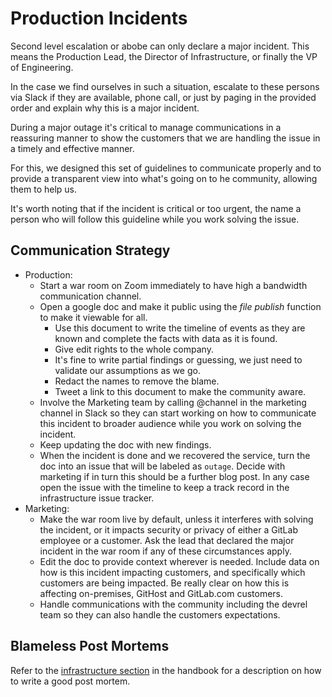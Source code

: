 # Production Incidents

Second level escalation or abobe can only declare a major incident. This means the Production Lead, the Director of Infrastructure, or finally the VP of Engineering.

In the case we find ourselves in such a situation, escalate to these persons via Slack if they are available, phone call, or just by paging in the provided order and explain why this is a major incident.

During a major outage it's critical to manage communications in a reassuring manner to show the customers that we are handling the issue in a timely and effective manner.

For this, we designed this set of guidelines to communicate properly and to provide a transparent view into what's going on to he community, allowing them to help us.

It's worth noting that if the incident is critical or too urgent, the name a person who will follow this guideline while you work solving the issue.

## Communication Strategy

* Production:
  * Start a war room on Zoom immediately to have high a bandwidth communication channel.
  * Open a google doc and make it public using the _file publish_ function to make it viewable for all.
    * Use this document to write the timeline of events as they are known and complete the facts with data as it is found.
    * Give edit rights to the whole company.
    * It's fine to write partial findings or guessing, we just need to validate our assumptions as we go.
    * Redact the names to remove the blame.
    * Tweet a link to this document to make the community aware.
  * Involve the Marketing team by calling @channel in the marketing channel in Slack so they can start working on how to communicate this incident to broader audience while you work on solving the incident.
  * Keep updating the doc with new findings.
  * When the incident is done and we recovered the service, turn the doc into an issue that will be labeled as `outage`. Decide with marketing if in turn this should be a further blog post. In any case open the issue with the timeline to keep a track record in the infrastructure issue tracker.
* Marketing:
  * Make the war room live by default, unless it interferes with solving the incident, or it impacts security or privacy of either a GitLab employee or a customer. Ask the lead that declared the major incident in the war room if any of these circumstances apply.
  * Edit the doc to provide context wherever is needed. Include data on how is this incident impacting customers, and specifically which customers are being impacted. Be really clear on how this is affecting on-premises, GitHost and GitLab.com customers.
  * Handle communications with the community including the devrel team so they can also handle the customers expectations.

## Blameless Post Mortems

Refer to the [infrastructure section](https://about.gitlab.com/handbook/infrastructure/) in the handbook for a description on how to write a good post mortem.
